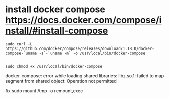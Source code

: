 # install docker compose https://docs.docker.com/compose/install/#install-compose
```
sudo curl -L https://github.com/docker/compose/releases/download/1.18.0/docker-compose-`uname -s`-`uname -m` -o /usr/local/bin/docker-compose


sudo chmod +x /usr/local/bin/docker-compose
```

docker-compose: error while loading shared libraries: libz.so.1: failed to map segment from shared object: Operation not permitted

fix 
sudo mount /tmp -o remount,exec
